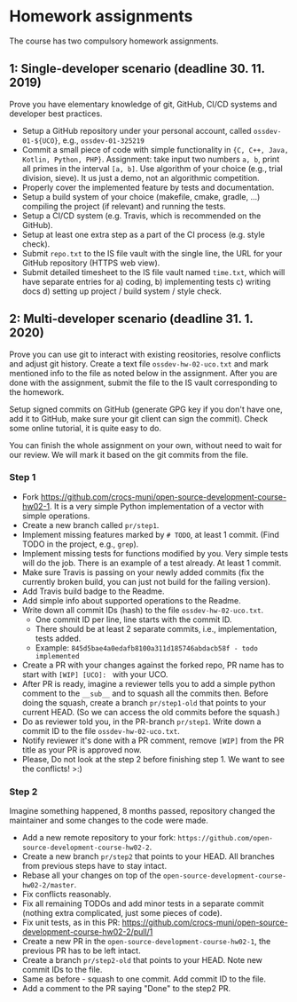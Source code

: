 # Homework assignments

The course has two compulsory homework assignments.

## 1: Single-developer scenario (deadline 30. 11. 2019)

Prove you have elementary knowledge of git, GitHub, CI/CD systems and developer best practices.

* Setup a GitHub repository under your personal account, called `ossdev-01-${UCO}`, e.g., `ossdev-01-325219`
* Commit a small piece of code with simple functionality in `{C, C++, Java, Kotlin, Python, PHP}`. Assignment: take input two numbers `a, b`, print all primes in the interval `[a, b]`. Use algorithm of your choice (e.g., trial division, sieve). It us just a demo, not an algorithmic competition.
* Properly cover the implemented feature by tests and documentation.
* Setup a build system of your choice (makefile, cmake, gradle, ...) compiling the project (if relevant) and running the tests.
* Setup a CI/CD system (e.g. Travis, which is recommended on the GitHub).
* Setup at least one extra step as a part of the CI process (e.g. style check).
* Submit `repo.txt` to the IS file vault with the single line, the URL for your GitHub repository (HTTPS web view).
* Submit detailed timesheet to the IS file vault named `time.txt`, which will have separate entries for a) coding, b) implementing tests c) writing docs d) setting up project / build system / style check. 
  
## 2: Multi-developer scenario (deadline 31. 1. 2020)

Prove you can use git to interact with existing reositories, resolve conflicts and adjust git history.
Create a text file `ossdev-hw-02-uco.txt` and mark mentioned info to the file as noted below in the assignment. 
After you are done with the assignment, submit the file to the IS vault corresponding to the homework.

Setup signed commits on GitHub (generate GPG key if you don't have one, add it to GitHub, make sure your git client can sign the commit). Check some online tutorial, it is quite easy to do.

You can finish the whole assignment on your own, without need to wait for our review. We will mark it based on the git commits from the file. 

### Step 1

- Fork https://github.com/crocs-muni/open-source-development-course-hw02-1. It is a very simple Python implementation of a vector with simple operations.
- Create a new branch called `pr/step1`.
- Implement missing features marked by `# TODO`, at least 1 commit. (Find TODO in the project, e.g., `grep`).
- Implement missing tests for functions modified by you. Very simple tests will do the job. There is an example of a test already. At least 1 commit.
- Make sure Travis is passing on your newly added commits (fix the currently broken build, you can just not build for the failing version).
- Add Travis build badge to the Readme.
- Add simple info about supported operations to the Readme.
- Write down all commit IDs (hash) to the file `ossdev-hw-02-uco.txt`. 
  - One commit ID per line, line starts with the commit ID.
  - There should be at least 2 separate commits, i.e., implementation, tests added.
  - Example: `845d5bae4a0edafb8100a311d185746abdacb58f - todo implemented` 
- Create a PR with your changes against the forked repo, PR name has to start with `[WIP] [UCO]: ` with your UCO.
- After PR is ready, imagine a reviewer tells you to add a simple python comment to the `__sub__` and to squash all the commits then. 
Before doing the squash, create a branch `pr/step1-old` that points to your current HEAD. (So we can access the old commits before the squash.)
- Do as reviewer told you, in the PR-branch `pr/step1`. Write down a commit ID to the file `ossdev-hw-02-uco.txt`.
- Notify reviewer it's done with a PR comment, remove `[WIP]` from the PR title as your PR is approved now.
- Please, Do not look at the step 2 before finishing step 1. We want to see the conflicts! >:) 

### Step 2

Imagine something happened, 8 months passed, repository changed the maintainer and some changes to the code were made.

- Add a new remote repository to your fork: `https://github.com/open-source-development-course-hw02-2`.
- Create a new branch `pr/step2` that points to your HEAD. All branches from previous steps have to stay intact.
- Rebase all your changes on top of the `open-source-development-course-hw02-2/master`.
- Fix conflicts reasonably.
- Fix all remaining TODOs and add minor tests in a separate commit (nothing extra complicated, just some pieces of code).
- Fix unit tests, as in this PR: https://github.com/crocs-muni/open-source-development-course-hw02-2/pull/1
- Create a new PR in the `open-source-development-course-hw02-1`, the previous PR has to be left intact.
- Create a branch `pr/step2-old` that points to your HEAD. Note new commit IDs to the file.
- Same as before - squash to one commit. Add commit ID to the file.
- Add a comment to the PR saying "Done" to the step2 PR.
